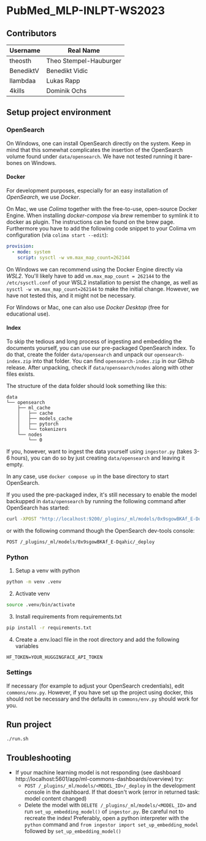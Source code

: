 # PubMed_MLP-INLPT-WS2023

## Contributors

| **Username**      | **Real Name**      |
|---------------|----------------|
|  theosth       | Theo Stempel-Hauburger       |
|BenediktV | Benedikt Vidic |
|llambdaa | Lukas Rapp |
|4kills | Dominik Ochs |

## Setup project environment

### OpenSearch

On Windows, one can install OpenSearch directly on the system. Keep in mind that this somewhat complicates the insertion of 
the OpenSearch volume found under `data/opensearch`. We have not tested running it bare-bones on Windows.

#### Docker

For development purposes, especially for an easy installation of *OpenSearch*, we use *Docker*. 

On Mac, we use *Colima* together with the free-to-use, open-source Docker Engine. When installing *docker-compose* via *brew* remember to symlink it to docker as plugin. The instructions can be found on the brew page.
Furthermore you have to add the following code snippet to your Colima vm configuration (via `colima start --edit`): 
```yaml
provision:
  - mode: system
    script: sysctl -w vm.max_map_count=262144
```  

On Windows we can recommend using the Docker Engine directly via *WSL2*. You'll likely have to 
add `vm.max_map_count = 262144` to the `/etc/sysctl.conf` of your WSL2 installation to persist the change, 
as well as `sysctl -w vm.max_map_count=262144` to make the initial change. However, we have not tested this, and it might not be necessary.

For Windows or Mac, one can also use *Docker Desktop* (free for educational use). 

#### Index

To skip the tedious and long process of ingesting and embedding the documents yourself, you can use our pre-packaged OpenSearch index.
To do that, create the folder `data/opensearch` and unpack our `opensearch-index.zip` into that folder. You can find `opensearch-index.zip`
in our Github release. After unpacking, check if `data/opensearch/nodes` along with other files exists. 

The structure of the data folder should look something like this:
```
data
└── opensearch
    ├── ml_cache
    │   ├── cache
    │   ├── models_cache
    │   ├── pytorch
    │   └── tokenizers
    └── nodes
        └── 0
```

If you, however, want to ingest the data yourself using `ingestor.py` (takes 3-6 hours), you can do so by just creating `data/opensearch`
and leaving it empty.

In any case, use  `docker compose up` in the base directory to start OpenSearch. 

If you used the pre-packaged index, it's still necessary to enable the model backupped in `data/opensearch` by running the following command after OpenSearch has started:
```bash
curl -XPOST "http://localhost:9200/_plugins/_ml/models/0x9sgowBKAf_E-Dqahic/_deploy"
```
or with the following command though the OpenSearch dev-tools console:
```
POST /_plugins/_ml/models/0x9sgowBKAf_E-Dqahic/_deploy
```

### Python

1. Setup a venv with python
```bash
python -m venv .venv
```

2. Activate venv
```bash
source .venv/bin/activate
```

3. Install requirements from requirements.txt
```bash
pip install -r requirements.txt
```

4. Create a .env.loacl file in the root directory and add the following variables
```env
HF_TOKEN=YOUR_HUGGINGFACE_API_TOKEN
```

### Settings

If necessary (for example to adjust your OpenSearch credentials), edit `commons/env.py`. However, if you have set up the project using docker,
this should not be necessary and the defaults in `commons/env.py` should work for you. 

## Run project
```bash
./run.sh
```

## Troubleshooting
- If your machine learning model is not responding (see dashboard http://localhost:5601/app/ml-commons-dashboards/overview) try:
    - `POST /_plugins/_ml/models/<MODEL_ID>/_deploy` in the development console in the dashboard. If that doesn't work (error in returned task: model content changed)
    - Delete the model with `DELETE /_plugins/_ml/models/<MODEL_ID>` and run `set_up_embedding_model()` of `ingestor.py`. Be careful not to recreate the index! Preferably, open a python interpreter with the `python` command and `from ingestor import set_up_embedding_model` followed by `set_up_embedding_model()`